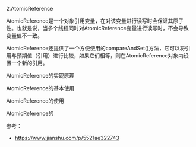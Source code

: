 2.AtomicReference



AtomicReference是一个对象引用变量，在对该变量进行读写时会保证其原子性。也就是说，当多个线程同时对AtomicReference变量进行读写时，不会导致变量值不一致。

 AtomicReference还提供了一个方便使用的compareAndSet()方法，它可以将引用与预期值（引用）进行比较，如果它们相等，则在AtomicReference对象内设置一个新的引用。



AtomicReference的实现原理



AtomicReference的基本使用



AtomicReference的使用



AtomicReference的





参考：

* https://www.jianshu.com/p/5521ae322743

